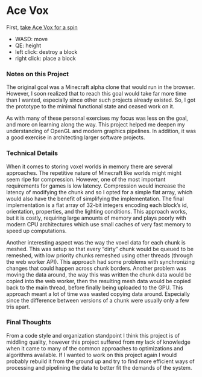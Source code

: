 # Ace Vox
First, [take Ace Vox for a spin](/ace-vox/index.html)
-	WASD: move
-	QE: height
-	left click: destroy a block
-	right click: place a block

### Notes on this Project
The original goal was a Minecraft alpha clone that would run in the browser. However, I soon realized that to reach this goal would take far more time than I wanted, especially since other such projects already existed. So, I got the prototype to the minimal functional state and ceased work on it.

As with many of these personal exercises my focus was less on the goal, and more on learning along the way. This project helped me deepen my understanding of OpenGL and modern graphics pipelines. In addition, it was a good exercise in architecting larger software projects.

### Technical Details
When it comes to storing voxel worlds in memory there are several approaches. The repetitive nature of Minecraft like worlds might might seem ripe for compression. However, one of the most important requirements for games is low latency. Compression would increase the latency of modifying the chunk and so I opted for a simple flat array, which would also have the benefit of simplifying the implementation. The final implementation is a flat array of 32-bit integers encoding each block’s id, orientation, properties, and the lighting conditions. This approach works, but it is costly, requiring large amounts of memory and plays poorly with modern CPU architectures which use small caches of very fast memory to speed up computations.

Another interesting aspect was the way the voxel data for each chunk is meshed. This was setup so that every “dirty” chunk would be queued to be remeshed, with low priority chunks remeshed using other threads (through the web worker API). This approach had some problems with synchronizing changes that could happen across chunk borders. Another problem was moving the data around, the way this was written the chunk data would be copied into the web worker, then the resulting mesh data would be copied back to the main thread, before finally being uploaded to the GPU. This approach meant a lot of time was wasted copying data around. Especially since the difference between versions of a chunk were usually only a few tris apart.

### Final Thoughts
From a code style and organization standpoint I think this project is of middling quality, however this project suffered from my lack of knowledge when it came to many of the common approaches to optimizations and algorithms available. If I wanted to work on this project again I would probably rebuild it from the ground up and try to find more efficient ways of processing and pipelining the data to better fit the demands of the system.

